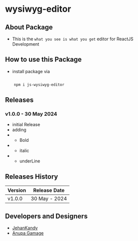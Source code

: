 # wysiwyg-editor

## About Package

- This is the `what you see is what you get` editor for ReactJS Development

## How to use this Package

- install package via 

``` sh

    npm i js-wysiwyg-editor

```

## Releases

### v1.0.0 - 30 May 2024

- initial Release
- adding
- - Bold
- - italic
- - underLine




## Releases History

| Version | Release Date |
|------|-----|
| v1.0.0 | 30 May - 2024|


## Developers and Designers

- [JehanKandy](https://github.com/BackendExpert)
- [Anupa Gamage](https://github.com/Anupa1998)

